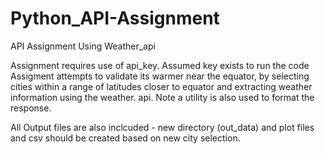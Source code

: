 # Python_API-Assignment
API Assignment Using Weather_api

Assignment requires use of api_key. Assumed key exists to run the code
Assigment attempts to validate its warmer near the equator, by selecting cities within a range of latitudes closer to equator
and extracting weather information using the weather. api.  Note a utility is also used to format the response. 

All Output files are also inclcuded - new directory (out_data) and plot files and csv should be created based on new city selection.

